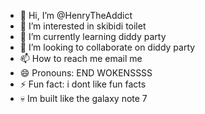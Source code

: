 - 👋 Hi, I’m @HenryTheAddict
- 👀 I’m interested in skibidi toilet
- 🌱 I’m currently learning diddy party
- 💞️ I’m looking to collaborate on diddy party
- 📫 How to reach me email me
- 😄 Pronouns: END WOKENSSSS
- ⚡ Fun fact: i dont like fun facts
- 💀 Im built like the galaxy note 7


<!---
HenryTheAddict/HenryTheAddict is a ✨ special ✨ repository because its `README.md` (this file) appears on your GitHub profile.
You can click the Preview link to take a look at your changes.
--->
